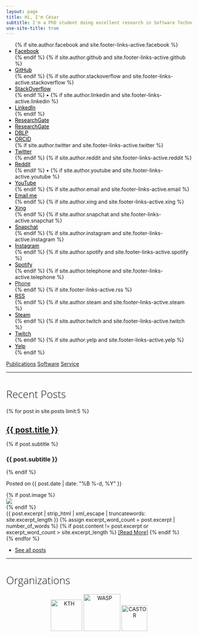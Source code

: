 ```yaml
---
layout: page
title: Hi, I'm César
subtitle: I'm a PhD student doing excellent research in Software Technology for the benefit of the Swedish industry
use-site-title: true
---
```


<!--
bigimg: [
'/img/intro5.jpg': "A goal without a good plan and hard work is just a wish.", 
'/img/intro5.jpg': "Computer Science is not about machines, in the same way that astronomy is not about telescopes.", '/img/intro5.jpg': "The best defense against bugs is to make them impossible by design.",
'/img/intro5.jpg': "The hardest single part of building a software system is deciding precisely what to build.",
'/img/intro5.jpg': "What we call chaos is just patterns we haven’t recognized. What we call random is just patterns we can’t decipher.",
'/img/intro5.jpg': "Use the source code, Luke!",
]
css: '/css/extend-home.css'
-->


<ul class="list-inline text-center footer-links" id="black-icons">
          {% if site.author.facebook and site.footer-links-active.facebook %}
          <li>
            <a href="https://www.facebook.com/{{ site.author.facebook }}" style="color: black" title="Facebook">
              <span class="fa-stack fa" aria-hidden="true">
                <i class="fa fa-circle fa-stack-1x"></i>
                <i class="fa fa-facebook fa-stack-1x fa-inverse"></i>
              </span>
              <span class="sr-only">Facebook</span>
            </a>
          </li>
          {% endif %}
          {% if site.author.github and site.footer-links-active.github %}
          <li>
            <a href="https://github.com/{{ site.author.github }}" style="color: black" title="My GitHub Profile">
              <span class="fa-stack fa" aria-hidden="true" >
                <i class="fab fa-github fa-stack-1x" ></i>
              </span>
              <span class="sr-only">GitHub</span>
            </a>
          </li>
          {% endif %}
          	  {% if site.author.stackoverflow and site.footer-links-active.stackoverflow %}
                    <li>
                      <a href="https://stackoverflow.com/users/{{ site.author.stackoverflow}}" style="color: black" title="My StackOverflow Profile">
                        <span class="fa-stack fa" aria-hidden="true">
                          <i class="fab fa-stack-overflow fa-stack-1x"></i>
                        </span>
                        <span class="sr-only">StackOverflow</span>
                      </a>
                    </li>
                    {% endif %}
                    &bull;
                                     {% if site.author.linkedin and site.footer-links-active.linkedin %}
                                      <li>
                                         <a href="https://linkedin.com/in/{{ site.author.linkedin }}" style="color: black" title="My LinkedIn Profile">
                                         <span class="fa-stack fa" aria-hidden="true">
                                           <i class="fab fa-linkedin-in fa-stack-1x"></i>
                                         </span>
                                            <span class="sr-only">LinkedIn</span>
                                         </a>
                                      </li>
                              {% endif %}
                    <li>
                      <a href="https://www.researchgate.net/profile/Cesar_Soto-Valero" style="color: black" title="My ResearchGate Profile">
                                  <span class="fa-stack fab" aria-hidden="true">
                                    <i class="ai ai-researchgate ai-1x"></i>
                                  </span>
                                  <span class="sr-only">ResearchGate</span>
                                </a>
                    </li>
                    <li>
                      <a href="https://scholar.google.es/citations?user=jNBoowwAAAAJ&hl=en" style="color: black" title="My GoogleScholar Profile">
                                                      <span class="fa-stack fab" aria-hidden="true">
                                                        <i class="ai ai-google-scholar ai-1x"></i>
                                                      </span>
                                                      <span class="sr-only">ResearchGate</span>
                                                    </a>
                    </li>
                    <li>
                      <a href="https://dblp.uni-trier.de/pers/s/Soto=Valero:C=eacute=sar.html" style="color: black" title="My dblp Profile">
                            <span class="fa-stack fab" aria-hidden="true">
                                                        <i class="ai ai-dblp ai-1x"></i>
                                                      </span>
                                                      <span class="sr-only">DBLP</span>
                                                    </a>
                                        </li>
                    <li>
                                          <a href="https://orcid.org/0000-0003-0541-6411" style="color: black" title="My ORCID Id">
                                                <span class="fa-stack fab" aria-hidden="true">
                                                                            <i class="ai ai-orcid ai-1x"></i>
                                                                          </span>
                                                                          <span class="sr-only">ORCID</span>
                                                                        </a>
                                                            </li>                    
                    		  {% if site.author.twitter and site.footer-links-active.twitter %}
          <li>
            <a href="https://twitter.com/{{ site.author.twitter }}" style="color: black" title="Twitter">
              <span class="fa-stack fa" aria-hidden="true">
                <i class="fa fa-circle fa-stack-1x"></i>
                <i class="fa fa-twitter fa-stack-1x"></i>
              </span>
              <span class="sr-only">Twitter</span>
            </a>
          </li>
          {% endif %}
	  {% if site.author.reddit and site.footer-links-active.reddit %}
          <li>
            <a href="https://reddit.com/u/{{ site.author.reddit }}" style="color: black" title="Reddit">
              <span class="fa-stack fa" aria-hidden="true">
                <i class="fa fa-circle fa-stack-1x"></i>
                <i class="fa fa-reddit fa-stack-1x"></i>
              </span>
              <span class="sr-only">Reddit</span>
            </a>
          </li>
          {% endif %}
           &bull;
          {% if site.author.youtube and site.footer-links-active.youtube %}
                    <li>
                      <a href="https://www.youtube.com/{{ site.author.youtube }}" style="color: black" title="My YouTube Profile">
                      <span class="fa-stack fa" aria-hidden="true">
                          <i class="fab fa-youtube fa-stack-1x"></i>
                        </span>
                        <span class="sr-only">YouTube</span>
                      </a>
                    </li>
                    {% endif %}
		  {% if site.author.email and site.footer-links-active.email %}
          <li>
            <a href="mailto:{{ site.author.email }}" style="color: black" title="Email me">
              <span class="fa-stack fa" aria-hidden="true">
                <i class="fas fa-envelope fa-stack-1x"></i>
              </span>
              <span class="sr-only">Email me</span>
            </a>
          </li>
          {% endif %}
		  {% if site.author.xing and site.footer-links-active.xing %}
          <li>
            <a href="https://www.xing.com/profile/{{ site.author.xing }}" style="color: black" title="Xing">
              <span class="fa-stack fa" aria-hidden="true">
                <i class="fa fa-circle fa-stack-1x"></i>
                <i class="fa fa-xing fa-stack-1x"></i>
              </span>
              <span class="sr-only">Xing</span>
            </a>
          </li>
          {% endif %}
      {% if site.author.snapchat and site.footer-links-active.snapchat %}
          <li>
            <a href="https://www.snapchat.com/add/{{ site.author.snapchat }}" style="color: black" title="Snapchat">
              <span class="fa-stack fa" aria-hidden="true">
                <i class="fa fa-circle fa-stack-1x"></i>
                <i class="fa fa-snapchat-ghost fa-stack-1x"></i>
              </span>
              <span class="sr-only">Snapchat</span>
            </a>
          </li>
          {% endif %}
      {% if site.author.instagram and site.footer-links-active.instagram %}
          <li>
            <a href="https://www.instagram.com/{{ site.author.instagram }}" style="color: black" title="Instagram">
              <span class="fa-stack fa" aria-hidden="true">
                <i class="fa fa-circle fa-stack-1x"></i>
                <i class="fa fa-instagram fa-stack-1x"></i>
              </span>
              <span class="sr-only">Instagram</span>
            </a>
          </li>
          {% endif %}
      {% if site.author.spotify and site.footer-links-active.spotify %}
          <li>
            <a href="https://open.spotify.com/user/{{ site.author.spotify }}" style="color: black" title="Spotify">
              <span class="fa-stack fa" aria-hidden="true">
                <i class="fa fa-circle fa-stack-1x"></i>
                <i class="fa fa-spotify fa-stack-1x"></i>
              </span>
              <span class="sr-only">Spotify</span>
            </a>
          </li>
       {% endif %}
      {% if site.author.telephone and site.footer-links-active.telephone %}
          <li>
            <a href="tel:{{ site.author.telephone }}" title="Phone">
              <span class="fa-stack fa" aria-hidden="true">
                <i class="fa fa-circle fa-stack-1x"></i>
                <i class="fa fa-phone fa-stack-1x"></i>
              </span>
              <span class="sr-only">Phone</span>
            </a>
          </li>
        {% endif %}
		  {% if site.footer-links-active.rss %}
          <li>
            <a href="{{ '/feed.xml' | prepend: site.baseurl }}" style="color: black" title="RSS">
              <span class="fa-stack fa" aria-hidden="true">
                <i class="fa fa-circle fa-stack-1x"></i>
                <i class="fa fa-rss fa-stack-1x"></i>
              </span>
              <span class="sr-only">RSS</span>
            </a>
          </li>
          {% endif %}
      {% if site.author.steam and site.footer-links-active.steam %}
          <li>
            <a href="https://steamcommunity.com/id/{{ site.author.steam }}" style="color: black" title="Steam">
              <span class="fa-stack fa" aria-hidden="true">
                <i class="fa fa-circle fa-stack-1x"></i>
                <i class="fa fa-steam fa-stack-1x"></i>
              </span>
              <span class="sr-only">Steam</span>
            </a>
          </li>
          {% endif %}
      {% if site.author.twitch and site.footer-links-active.twitch %}
          <li>
            <a href="https://www.twitch.tv/{{ site.author.twitch }}" style="color: black" title="Twitch">
              <span class="fa-stack fa" aria-hidden="true">
                <i class="fa fa-circle fa-stack-1x"></i>
                <i class="fa fa-twitch fa-stack-1x"></i>
              </span>
              <span class="sr-only">Twitch</span>
            </a>
          </li>
          {% endif %}
      {% if site.author.yelp and site.footer-links-active.yelp %}
          <li>
            <a href="https://{{ site.author.yelp }}.yelp.com" style="color: black" title="Yelp">
              <span class="fa-stack fa" aria-hidden="true">
                <i class="fa fa-circle fa-stack-1x"></i>
                <i class="fa fa-yelp fa-stack-1x "></i>
              </span>
              <span class="sr-only">Yelp</span>
            </a>
          </li>
          {% endif %}
        </ul>

<div class="list-filters">
    <a class="list-filter general-button" href="/publications">Publications</a>
    <a class="list-filter general-button" href="/software">Software</a>
    <a class="list-filter general-button" href="/service">Service</a>
</div>

<!-- 
> "It seems that perfection is attained, not when there is nothing more to add, but when there is nothing more to take away"
> -- <cite>Antoine de Saint-Exupéry</cite>

The ultimate defense is to drive the complexity of the ultimate attack up so high that the cost of attack is too high to be worth performing -->

---

<h1 class="text-center" style="font-family: 'Open Sans'; font-weight: lighter">Recent Posts</h1> 
<div class="posts-list">
  {% for post in site.posts limit:5 %}
  <article class="text-left" >
    <span class="text-left">  
        <a href="{{ post.url | prepend: site.baseurl }}" class="post-title-main">
          <h2 class="post-title-main">{{ post.title }}</h2>
        </a>
               {% if post.subtitle %}
               <h3 class="post-subtitle">
                 {{ post.subtitle }}
               </h3>
               {% endif %}
            <p class="post-meta-index">
              Posted on {{ post.date | date: "%B %-d, %Y" }}
            </p>
    </span>
        <div class="post-entry-container">
        {% if post.image %}
              <div class="post-image" style="height: auto; width: auto;">
                <a href="{{ post.url | prepend: site.baseurl }}">
                  <img src="{{ post.image }}">
                </a>
              </div>
              {% endif %}
          <div class="post-entry">
            {{ post.excerpt | strip_html | xml_escape | truncatewords: site.excerpt_length }} {% assign excerpt_word_count = post.excerpt
            | number_of_words %} {% if post.content != post.excerpt or excerpt_word_count > site.excerpt_length %}
            <a href="{{ post.url | prepend: site.baseurl }}" class="post-read-more">[Read&nbsp;More]</a>
            {% endif %}
          </div>
        </div>
  </article>
  {% endfor %}

<br>
<ul class="pager main-pager">
  <li>
    <a class="text-right" href="{{site.baseurl}}/blog">See all posts </a>
  </li>
</ul>

</div>

---

<h1 class="text-center" style="font-family: 'Open Sans'; font-weight: lighter">Organizations </h1>

<p align="center">
<a href="https://www.kth.se"><img class="" title="KTH" src="https://www.cesarsotovalero.net/img/logos/kth_logo.png" alt="KTH" height="85"></a>
<a href="http://wasp-sweden.org"><img class="" title="WASP" src="https://www.cesarsotovalero.net/img/logos/wasp_logo.png" alt="WASP" height="100"></a>
<a href="https://www.castor.kth.se"><img class="" title="CASTOR" src="https://www.cesarsotovalero.net/img/logos/castor_logo.png" alt="CASTOR" height="70"> </a>
</p>

 
 

